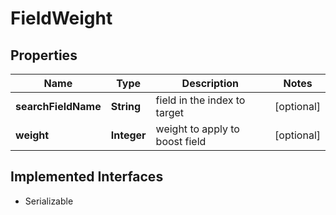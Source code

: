 

# FieldWeight


## Properties

| Name | Type | Description | Notes |
|------------ | ------------- | ------------- | -------------|
|**searchFieldName** | **String** | field in the index to target |  [optional] |
|**weight** | **Integer** | weight to apply to boost field |  [optional] |


## Implemented Interfaces

* Serializable


